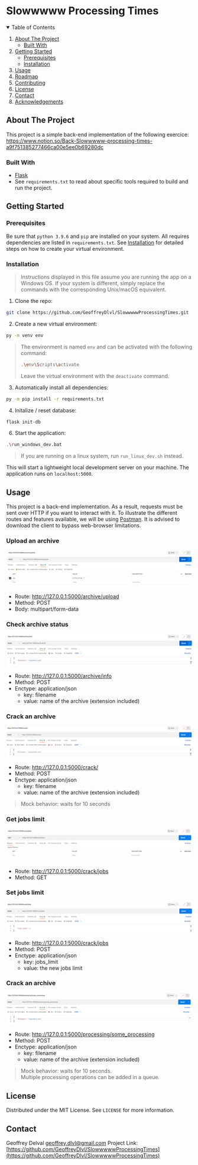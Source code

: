 # Slowwwww Processing Times

<!-- TABLE OF CONTENTS -->
<details open="open">
  <summary>Table of Contents</summary>
  <ol>
    <li>
      <a href="#about-the-project">About The Project</a>
      <ul>
        <li><a href="#built-with">Built With</a></li>
      </ul>
    </li>
    <li>
      <a href="#getting-started">Getting Started</a>
      <ul>
        <li><a href="#prerequisites">Prerequisites</a></li>
        <li><a href="#installation">Installation</a></li>
      </ul>
    </li>
    <li><a href="#usage">Usage</a></li>
    <li><a href="#roadmap">Roadmap</a></li>
    <li><a href="#contributing">Contributing</a></li>
    <li><a href="#license">License</a></li>
    <li><a href="#contact">Contact</a></li>
    <li><a href="#acknowledgements">Acknowledgements</a></li>
  </ol>
</details>

## About The Project
This project is a simple back-end implementation of the following exercice: https://www.notion.so/Back-Slowwwww-processing-times-a9f751385277466ca00e5ee0b69280dc
### Built With
* [Flask](https://flask.palletsprojects.com/en/2.0.x/)
* See `requirements.txt` to read about specific tools required to build and run the project.

## Getting Started
### Prerequisites
Be sure that `python 3.9.6` and `pip` are installed on your system.
All requires dependencies are listed in `requirements.txt`. See <a href="#installation">Installation</a> for detailed steps on how to create your virtual environment. 

### Installation
> Instructions displayed in this file assume you are running the app on a Windows OS. If your system is different, simply replace the commands with the corresponding Unix/macOS equivalent.
1. Clone the repo:
  ```sh
  git clone https://github.com/GeoffreyDlvl/SlowwwwwProcessingTimes.git
  ```
2. Create a new virtual environment:
  ```sh
  py -m venv env
  ```
  > The environment is named `env` and can be activated with the following command:
  > ```sh
  > .\env\Scripts\activate
  > ```
  > Leave the virtual environment with the `deactivate` command.
3. Automatically install all dependencies:
  ```sh
  py -m pip install -r requirements.txt
  ```
4. Initalize / reset database:
  ```sh
  flask init-db
  ```
6. Start the application:
  ```sh
  .\run_windows_dev.bat 
  ```
  > If you are running on a linux system, run `run_linux_dev.sh` instead.

  This will start a lightweight local development server on your machine. The application runs on `localhost:5000`. 

## Usage
This project is a back-end implementation. As a result, requests must be sent over HTTP if you want to interact with it.
To illustrate the different routes and features available, we will be using [Postman](https://www.postman.com/). It is advised to download the client to bypass web-browser limitations.

### Upload an archive
![Upload_archive](/docs/upload-archive.png?raw=true)
* Route: http://127.0.0.1:5000/archive/upload
* Method: POST
* Body: multipart/form-data

### Check archive status
![Info_archive](/docs/info-archive.png?raw=true)
* Route: http://127.0.0.1:5000/archive/info
* Method: POST
* Enctype: application/json
  * key: filename
  * value: name of the archive (extension included)

### Crack an archive
![Crack_archive](/docs/crack-archive.png?raw=true)
* Route: http://127.0.0.1:5000/crack/
* Method: POST
* Enctype: application/json
  * key: filename
  * value: name of the archive (extension included)
> Mock behavior: waits for 10 seconds

### Get jobs limit
![Get_jobs_limit](/docs/get-jobs-limit.png?raw=true)
* Route: http://127.0.0.1:5000/crack/jobs
* Method: GET

### Set jobs limit
![Set_jobs_limit](/docs/set-jobs-limit.png?raw=true)
* Route: http://127.0.0.1:5000/crack/jobs
* Method: POST
* Enctype: application/json
  * key: jobs_limit
  * value: the new jobs limit

### Crack an archive
![Some_processing](/docs/some-processing.png?raw=true)
* Route: http://127.0.0.1:5000/processing/some_processing
* Method: POST
* Enctype: application/json
  * key: filename
  * value: name of the archive (extension included)
> Mock behavior: waits for 10 seconds. \
> Multiple processing operations can be added in a queue.

## License
Distributed under the MIT License. See `LICENSE` for more information.

## Contact
Geoffrey Delval <geoffrey.dlvl@gmail.com>
Project Link: [https://github.com/GeoffreyDlvl/SlowwwwwProcessingTimes](https://github.com/GeoffreyDlvl/SlowwwwwProcessingTimes)

